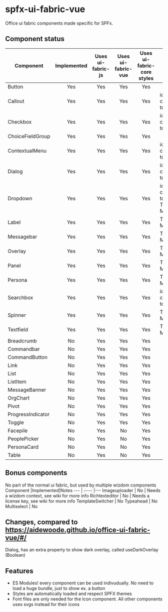 # spfx-ui-fabric-vue
Office ui fabric components made specific for SPFx.

## Component status
Component        |Implemented | Uses ui-fabric-js | Uses ui-fabric-vue | Uses ui-fabric-core styles  | Notes
 ---             | :---:      | :---:             | :---:              | :---:                       | ---
Button           | Yes        | Yes               | Yes                | Yes                      
Callout          | Yes        | Yes               | Yes                | Yes                         | icons changed to svgs
Checkbox         | Yes        | Yes               | Yes                | Yes                         | icons changed to svgs
ChoiceFieldGroup | Yes        | Yes               | Yes                | Yes 
ContextualMenu   | Yes        | Yes               | Yes                | Yes                         | icons changed to svgs
Dialog           | Yes        | Yes               | Yes                | Yes                         | icons changed to svgs
Dropdown         | Yes        | Yes               | Yes                | Yes                         | icons changed to svgs, TESTS MISSING
Label            | Yes        | Yes               | Yes                | Yes                         | TESTS MISSING
Messagebar       | Yes        | Yes               | Yes                | Yes                         | TESTS MISSING
Overlay          | Yes        | Yes               | Yes                | Yes                         | TESTS MISSING
Panel            | Yes        | Yes               | Yes                | Yes                         | TESTS MISSING
Persona          | Yes        | Yes               | Yes                | Yes                         | TESTS MISSING
Searchbox        | Yes        | Yes               | Yes                | Yes                         | icons changed to svgs
Spinner          | Yes        | Yes               | Yes                | Yes                         | TESTS MISSING
Textfield        | Yes        | Yes               | Yes                | Yes                         | TESTS MISSING
Breadcrumb       | No         | Yes               | Yes                | Yes                         | 
Commandbar       | No         | Yes               | Yes                | Yes                         | 
CommandButton    | No         | Yes               | Yes                | Yes                         | 
Link             | No         | Yes               | Yes                | Yes                         | 
List             | No         | Yes               | Yes                | Yes                         | 
ListItem         | No         | Yes               | Yes                | Yes                         | 
MessageBanner    | No         | Yes               | Yes                | Yes                         | 
OrgChart         | No         | Yes               | Yes                | Yes                         | 
Pivot            | No         | Yes               | Yes                | Yes                         | 
ProgressIndicator| No         | Yes               | Yes                | Yes                         | 
Toggle           | No         | Yes               | Yes                | Yes                         | 
Facepile         | No         | Yes               | No                 | Yes                         |
PeoplePicker     | No         | Yes               | No                 | Yes                         |
PersonaCard      | No         | Yes               | No                 | Yes                         |
Table            | No         | Yes               | No                 | Yes                         |




## Bonus components
No part of the normal ui fabric, but used by multiple wizdom components
Component        |Implemented|Notes
---              | :---:     |---
Imageuploader    | No        | Needs a wizdom context, see wiki for more info
Richtexteditor   | No        | Needs a license key, see wiki for more info
TemplateSwitcher | No
Typeahead        | No
Multiselect      | No

## Changes, compared to https://aidewoode.github.io/office-ui-fabric-vue/#/
Dialog, has an extra property to show dark overlay, called useDarkOverlay (Boolean)

## Features
 - ES Modules! every component can be used indivudually. No need to load a huge bundle, just to show ex. a button
 - Styles are automatically loaded and respect SPFX themes
 - Font files are only needed for the Icon component. All other components uses svgs instead for their icons